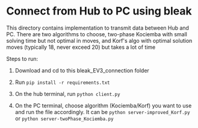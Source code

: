 # Connect from Hub to PC using bleak

This directory contains implementation to transmit data between Hub and PC. There are two algorithms to choose, two-phase Kociemba with small solving time but not optimal in moves, and Korf's algo with optimal solution moves (typically 18, never exceed 20) but takes a lot of time

Steps to run:

1. Download and cd to this bleak_EV3_connection folder

2. Run `pip install -r requirements.txt`

3. On the hub terminal, run `python client.py`

4. On the PC terminal, choose algorithm (Kociemba/Korf) you want to use and run the file accordingly. It can be `python server-improved_Korf.py` or `python server-twoPhase_Kociemba.py`
